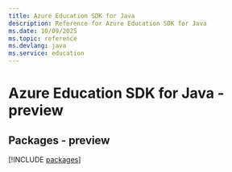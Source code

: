 ```yaml
---
title: Azure Education SDK for Java
description: Reference for Azure Education SDK for Java
ms.date: 10/09/2025
ms.topic: reference
ms.devlang: java
ms.service: education
---
```

# Azure Education SDK for Java - preview
## Packages - preview
[!INCLUDE [packages](education-index.md)]